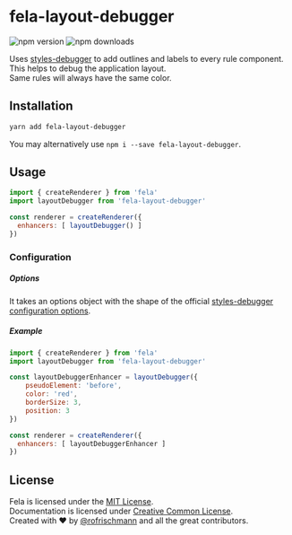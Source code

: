 # fela-layout-debugger

<img alt="npm version" src="https://badge.fury.io/js/fela-layout-debugger.svg"> <img alt="npm downloads" src="https://img.shields.io/npm/dm/fela-layout-debugger.svg">

Uses [styles-debugger](https://github.com/kitze/styles-debugger) to add outlines and labels to every rule component.
This helps to debug the application layout.<br>
Same rules will always have the same color.

## Installation
```sh
yarn add fela-layout-debugger
```
You may alternatively use `npm i --save fela-layout-debugger`.

## Usage
```javascript
import { createRenderer } from 'fela'
import layoutDebugger from 'fela-layout-debugger'

const renderer = createRenderer({
  enhancers: [ layoutDebugger() ]
})
```


### Configuration
##### Options
It takes an options object with the shape of the official [styles-debugger configuration options](https://github.com/kitze/styles-debugger#configuration-options).
##### Example
```javascript
import { createRenderer } from 'fela'
import layoutDebugger from 'fela-layout-debugger'

const layoutDebuggerEnhancer = layoutDebugger({
	pseudoElement: 'before',
	color: 'red',
	borderSize: 3,
	position: 3
})

const renderer = createRenderer({
  enhancers: [ layoutDebuggerEnhancer ]
})
```

## License
Fela is licensed under the [MIT License](http://opensource.org/licenses/MIT).<br>
Documentation is licensed under [Creative Common License](http://creativecommons.org/licenses/by/4.0/).<br>
Created with ♥ by [@rofrischmann](http://rofrischmann.de) and all the great contributors.
